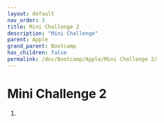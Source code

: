 ```yaml
---
layout: default
nav_order: 3
title: Mini Challenge 2
description: "Mini Challenge"
parent: Apple
grand_parent: Bootcamp
has_children: false
permalink: /doc/Bootcamp/Apple/Mini Challenge 2/
---
```


# Mini Challenge 2

1. 